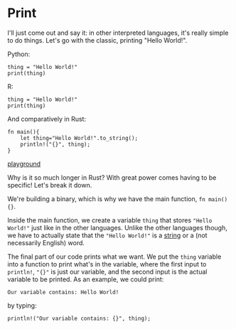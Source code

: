 # Print

I'll just come out and say it: in other interpreted languages, it's really simple to do things. Let's go with the classic, printing "Hello World!".

Python: 
```
thing = "Hello World!"
print(thing)
```

R:
```
thing = "Hello World!"
print(thing)
```

And comparatively in Rust:
```
fn main(){
    let thing="Hello World!".to_string();
    println!("{}", thing);
}
```
[playground](https://play.rust-lang.org/?version=stable&mode=debug&edition=2018&gist=a4a47924ba912573476de3d42841c2b9)


Why is it so much longer in Rust? With great power comes having to be specific! Let's break it down.

We're building a binary, which is why we have the main function, `fn main(){}`. 

Inside the main function, we create a variable `thing` that stores `"Hello World!"` just like in the other languages. Unlike the other languages though, we have to actually state that the `"Hello World!"` is a [string](https://en.wikipedia.org/wiki/String_(computer_science)) or a (not necessarily English) word.

The final part of our code prints what we want. We put the `thing` variable into a function to print what's in the variable, where the first input to `println!`, `"{}"` is just our variable, and the second input is the actual variable to be printed. As an example, we could print:

`Our variable contains: Hello World!` 

by typing:

`println!("Our variable contains: {}", thing);`